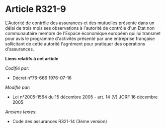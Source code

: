 # Article R321-9

L'Autorité de contrôle des assurances et des mutuelles présente dans un délai de trois mois ses observations à l'autorité de
contrôle d'un Etat non communautaire membre de l'Espace économique européen qui lui transmet pour avis le programme
d'activités présenté par une entreprise française sollicitant de cette autorité l'agrément pour pratiquer des opérations
d'assurances.

**Liens relatifs à cet article**

_Codifié par_:

  - Décret n°76-666 1976-07-16

_Modifié par_:

  - Loi n°2005-1564 du 15 décembre 2005 - art. 14 (V) JORF 16 décembre 2005

_Anciens textes_:

  - Code des assurances R321-14 (3ème version)
